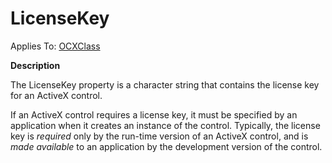 




<h1 class="heading"><span class="name">LicenseKey</span></h1>

Applies To: [OCXClass](./ocxclass.md)


**Description**


The LicenseKey property is a character string that contains the license key for an ActiveX control.


If an ActiveX control requires a license key, it must be specified by an application when it creates an instance of the control. Typically, the license key is *required* only by the run-time version of an ActiveX control, and is *made available* to an application by the development version of the control.



